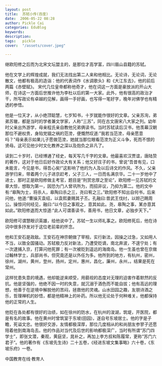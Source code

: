 ```yaml
---
layout: post  
title:  苏轼小传(百度)  
date:  2006-05-22 08:28  
author: Pickle Cai  
categories: EduBlog  
keywords: 
description:   
tags:	pickle   
cover:  "/assets/cover.jpeg"  

---  
```

    


 



继欧阳修之后而为北宋文坛盟主的，是那位才高学富，四川眉山县籍的苏轼。



他在文学上的辉煌成就，我们无法找出第二人来和他相比。无论诗，无论词，无论散文，他都有极高的造诣：他的代表词作《水调歌头》和《大江东去》，他的前后两篇《赤壁赋》。 宋代几位皇帝都称他奇才，他在词这一方面是豪放派的开山大师，在诗这一方面后世推许他为李杜以后的第一大家。此外，他有很高的政治才干，所写政论有卓越的见解，画得一手好画，也写得一笔好字，晚年对佛学也有精透的参悟。



他是一位天才，从小绝顶聪慧，七岁知书，十岁就能作很好的文章。父亲苏洵，弟弟苏辙，都是当时的学者兼文学家，人称“三苏”，同在古文唐宋八大家之列。幼年时父亲出外游学，母亲程氏亲自教他兄弟俩读书。当时苏轼读后汉书，他羡幕汉朝那位不避权贵，身陷党锢之祸的范滂，便慨然叹道:”我若当范滂，母亲愿意吗？”母亲表示如果儿子愿做范滂，她就当那位眼看范滂为正义斗争，死而不恨的贤母。这可见他少时文化教养之深以及抱负之非凡了。 



读到二十岁时，已经博通了经史，每天写几千字的文章。他最喜欢汉贾谊，唐陆贽的著作，这对于他日后好作政论大有关系；他又好庄子的书，曾说“吾昔有见，口未能言，今见是书，得吾心矣!”这影响了他的为人及以后诗文的作风。不久，父亲游学归来，带着两个儿子进京赶考，父子三人，一日而名满京华。二十一岁他中了进士，那时正是欧阳修做主考官，题目是“刑赏忠厚之至论”，欧阳修一见苏轼的文章大惊，想取为第一，因恐为门人曾巩所为，而招非议，乃抑为第二。他的文中有:“皋陶为士，将杀人，皋陶曰杀之三，尧曰宥之三。”欧阳修不知出自何书，后来问他，他道:“曹操灭袁绍，以袁熙妻赐其子丕。孔融曰:昔武王伐纣，以妲己赐周公。操惊问何经见，融曰:“以今日之事观之，意其如此。尧，皋陶之事，某亦意其如此。”欧阳修退而大惊道:“此人可谓善读书，善用书，他日文章，必独步天下。” 



欧阳修可谓慧眼识英雄，给他说中了。苏轼一生以师礼事之。欧阳修死后，他在诗词中很多抒发对于这位老前辈的怀念。



他和王安石是政敌。王安石在神宗朝做了宰相，实行新法，因操之过急，又如用人不当，以致全国骚动。苏轼极力反对新法，乃遭受贬谪，南北奔波，不遑宁处；有一次逮捕入京，打算问他死罪；有一次被贬到遥远的海南岛。他一生虽也曾在京做过翰林学士，兵部尚书，但究竟还是以外任为多。他所到的地方，有杭州，密州，徐州，湖州，黄州，登州，扬州，定州，惠州，昌化，廉州，永州，。结果是死在常州。



这样忧患失意的境遇，他却能逆来顺受，用藐视的态度对无理的迫害作着默然的反抗。他是坚强的，他绝不因一时的失意，就沉溺于酒色而不能自拔；他有高远的理想，他善于在逆境中解脱他的苦闷，拯救他的灵魂。山水田园之趣，友朋诗酒之乐，哲理禅机的妙悟，都是他精神上的补药。所以他无论处于何种难关，他都保持他的正常的人生。



他贬在各处都有很好的治绩，如在徐州的防水，在杭州的浚湖，筑堤，开医院，都是有名的故事。他在黄州时曾筑室于东坡(田园)，遂自号东坡居士。他的字是子瞻，死谥文忠。他很好交游，友情都极深厚，那位几度相从的和尚朋友参寥子还愿陪着他到南海岛去。他的作品对当代及后世的影响都极深广，当时有所谓“苏门四学士”，即张文潜，秦观，黄庭坚，晁补之，再加上李方叔和陈履常，更称“苏门六君子”。他的著作有《东坡先生诗》二十五卷，《经进东坡文集事略》六十卷，《东坡乐府》一卷。







 



		    
 中国教育在线·教育人


